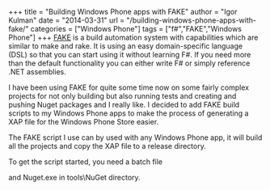 +++
title = "Building Windows Phone apps with FAKE"
author = "Igor Kulman"
date = "2014-03-31"
url = "/building-windows-phone-apps-with-fake/"
categories = ["Windows Phone"]
tags = ["f#","FAKE","Windows Phone"]
+++
[FAKE][1] is a build automation system with capabilities which are similar to make and rake. It is using an easy domain-specific language (DSL) so that you can start using it without learning F#. If you need more than the default functionality you can either write F# or simply reference .NET assemblies.

I have been using FAKE for quite some time now on some fairly complex projects for not only building but also running tests and creating and pushing Nuget packages and I really like. I decided to add FAKE build scripts to my Windows Phone apps to make the process of generating a XAP file for the Windows Phone Store easier. 

The FAKE script I use can by used with any Windows Phone app, it will build all the projects and copy the XAP file to a release directory.

<!--more-->

<div data-gist="9842235" data-file="build.fsx"></div>

To get the script started, you need a batch file

<div data-gist="9842235" data-file="build.bat"></div>

and Nuget.exe in tools\NuGet directory.

 [1]: http://fsharp.github.io/FAKE/
